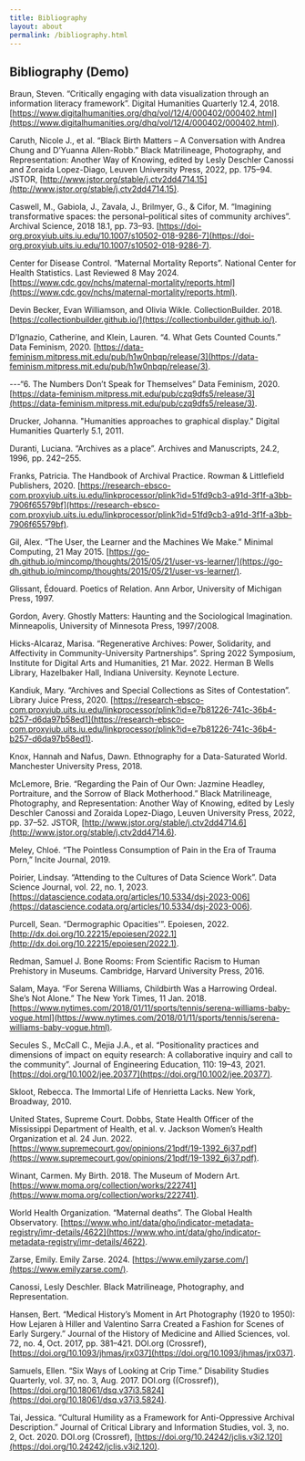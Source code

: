 ```yaml
--- 
title: Bibliography
layout: about
permalink: /bibliography.html
---
```


## Bibliography (Demo)  

Braun, Steven. “Critically engaging with data visualization through an information literacy framework”. Digital Humanities Quarterly 12.4, 2018. [https://www.digitalhumanities.org/dhq/vol/12/4/000402/000402.html](https://www.digitalhumanities.org/dhq/vol/12/4/000402/000402.html).  

Caruth, Nicole J., et al. “Black Birth Matters – A Conversation with Andrea Chung and D’Yuanna Allen-Robb.” Black Matrilineage, Photography, and Representation: Another Way of Knowing, edited by Lesly Deschler Canossi and Zoraida Lopez-Diago, Leuven University Press, 2022, pp. 175–94. JSTOR, [http://www.jstor.org/stable/j.ctv2dd4714.15](http://www.jstor.org/stable/j.ctv2dd4714.15).  

Caswell, M., Gabiola, J., Zavala, J., Brilmyer, G., & Cifor, M. “Imagining transformative spaces: the personal–political sites of community archives”. Archival Science, 2018 18.1, pp. 73–93. [https://doi-org.proxyiub.uits.iu.edu/10.1007/s10502-018-9286-7](https://doi-org.proxyiub.uits.iu.edu/10.1007/s10502-018-9286-7).  

Center for Disease Control. “Maternal Mortality Reports”. National Center for Health Statistics. Last Reviewed 8 May 2024. [https://www.cdc.gov/nchs/maternal-mortality/reports.html](https://www.cdc.gov/nchs/maternal-mortality/reports.html).   

Devin Becker, Evan Williamson, and Olivia Wikle. CollectionBuilder. 2018. [https://collectionbuilder.github.io/](https://collectionbuilder.github.io/).   

D’Ignazio, Catherine, and Klein, Lauren. “4. What Gets Counted Counts.” Data Feminism, 2020. [https://data-feminism.mitpress.mit.edu/pub/h1w0nbqp/release/3](https://data-feminism.mitpress.mit.edu/pub/h1w0nbqp/release/3).   

---“6. The Numbers Don’t Speak for Themselves” Data Feminism, 2020. [https://data-feminism.mitpress.mit.edu/pub/czq9dfs5/release/3](https://data-feminism.mitpress.mit.edu/pub/czq9dfs5/release/3).   

Drucker, Johanna. "Humanities approaches to graphical display." Digital Humanities Quarterly 5.1, 2011.  

Duranti, Luciana. “Archives as a place”. Archives and Manuscripts, 24.2, 1996, pp. 242–255.  

Franks, Patricia. The Handbook of Archival Practice. Rowman & Littlefield Publishers, 2020. [https://research-ebsco-com.proxyiub.uits.iu.edu/linkprocessor/plink?id=51fd9cb3-a91d-3f1f-a3bb-7906f65579bf](https://research-ebsco-com.proxyiub.uits.iu.edu/linkprocessor/plink?id=51fd9cb3-a91d-3f1f-a3bb-7906f65579bf).  

Gil, Alex. “The User, the Learner and the Machines We Make.” Minimal Computing, 21 May 2015. [https://go-dh.github.io/mincomp/thoughts/2015/05/21/user-vs-learner/](https://go-dh.github.io/mincomp/thoughts/2015/05/21/user-vs-learner/).  

Glissant, Édouard. Poetics of Relation. Ann Arbor, University of Michigan Press, 1997.  

Gordon, Avery. Ghostly Matters: Haunting and the Sociological Imagination. Minneapolis, University of Minnesota Press, 1997/2008.  

Hicks-Alcaraz, Marisa. “Regenerative Archives: Power, Solidarity, and Affectivity in Community-University Partnerships”. Spring 2022 Symposium, Institute for Digital Arts and Humanities, 21 Mar. 2022. Herman B Wells Library, Hazelbaker Hall, Indiana University. Keynote Lecture.   

Kandiuk, Mary. “Archives and Special Collections as Sites of Contestation”. Library Juice Press, 2020. [https://research-ebsco-com.proxyiub.uits.iu.edu/linkprocessor/plink?id=e7b81226-741c-36b4-b257-d6da97b58ed1](https://research-ebsco-com.proxyiub.uits.iu.edu/linkprocessor/plink?id=e7b81226-741c-36b4-b257-d6da97b58ed1).  

Knox, Hannah and Nafus, Dawn. Ethnography for a Data-Saturated World. Manchester University Press, 2018.  

McLemore, Brie. “Regarding the Pain of Our Own: Jazmine Headley, Portraiture, and the Sorrow of Black Motherhood.” Black Matrilineage, Photography, and Representation: Another Way of Knowing, edited by Lesly Deschler Canossi and Zoraida Lopez-Diago, Leuven University Press, 2022, pp. 37–52. JSTOR, [http://www.jstor.org/stable/j.ctv2dd4714.6](http://www.jstor.org/stable/j.ctv2dd4714.6).  

Meley, Chloé. “The Pointless Consumption of Pain in the Era of Trauma Porn,” Incite Journal, 2019.  

Poirier, Lindsay. “Attending to the Cultures of Data Science Work”. Data Science Journal, vol. 22, no. 1, 2023. [https://datascience.codata.org/articles/10.5334/dsj-2023-006](https://datascience.codata.org/articles/10.5334/dsj-2023-006).   

Purcell, Sean. “Dermographic Opacities'”. Epoiesen, 2022. [http://dx.doi.org/10.22215/epoiesen/2022.1](http://dx.doi.org/10.22215/epoiesen/2022.1).  

Redman, Samuel J. Bone Rooms: From Scientific Racism to Human Prehistory in Museums. Cambridge, Harvard University Press, 2016.  

Salam, Maya. “For Serena Williams, Childbirth Was a Harrowing Ordeal. She’s Not Alone.” The New York Times, 11 Jan. 2018. [https://www.nytimes.com/2018/01/11/sports/tennis/serena-williams-baby-vogue.html](https://www.nytimes.com/2018/01/11/sports/tennis/serena-williams-baby-vogue.html).   

Secules S., McCall C., Mejia J.A., et al. “Positionality practices and dimensions of impact on equity research: A collaborative inquiry and call to the community”. Journal of Engineering Education, 110: 19–43, 2021. [https://doi.org/10.1002/jee.20377](https://doi.org/10.1002/jee.20377).  

Skloot, Rebecca. The Immortal Life of Henrietta Lacks. New York, Broadway, 2010.  

United States, Supreme Court. Dobbs, State Health Officer of the Mississippi Department of Health, et al. v. Jackson Women’s Health Organization et al. 24 Jun. 2022. [https://www.supremecourt.gov/opinions/21pdf/19-1392_6j37.pdf](https://www.supremecourt.gov/opinions/21pdf/19-1392_6j37.pdf).   

Winant, Carmen. My Birth. 2018. The Museum of Modern Art. [https://www.moma.org/collection/works/222741](https://www.moma.org/collection/works/222741).   

World Health Organization. “Maternal deaths”. The Global Health Observatory.  [https://www.who.int/data/gho/indicator-metadata-registry/imr-details/4622](https://www.who.int/data/gho/indicator-metadata-registry/imr-details/4622).   

Zarse, Emily. Emily Zarse. 2024. [https://www.emilyzarse.com/](https://www.emilyzarse.com/).   






















Canossi, Lesly Deschler. Black Matrilineage, Photography, and Representation.  

Hansen, Bert. “Medical History’s Moment in Art Photography (1920 to 1950): How Lejaren à Hiller and Valentino Sarra Created a Fashion for Scenes of Early Surgery.” Journal of the History of Medicine and Allied Sciences, vol. 72, no. 4, Oct. 2017, pp. 381–421. DOI.org (Crossref), [https://doi.org/10.1093/jhmas/jrx037](https://doi.org/10.1093/jhmas/jrx037).  

Samuels, Ellen. “Six Ways of Looking at Crip Time.” Disability Studies Quarterly, vol. 37, no. 3, Aug. 2017. DOI.org ((Crossref)), [https://doi.org/10.18061/dsq.v37i3.5824](https://doi.org/10.18061/dsq.v37i3.5824).  

Tai, Jessica. “Cultural Humility as a Framework for Anti-Oppressive Archival Description.” Journal of Critical Library and Information Studies, vol. 3, no. 2, Oct. 2020. DOI.org (Crossref), [https://doi.org/10.24242/jclis.v3i2.120](https://doi.org/10.24242/jclis.v3i2.120). 